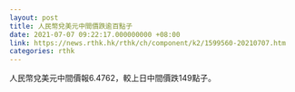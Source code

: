 ```yaml
---
layout: post
title: 人民幣兌美元中間價跌逾百點子
date: 2021-07-07 09:22:17.000000000 +08:00
link: https://news.rthk.hk/rthk/ch/component/k2/1599560-20210707.htm
categories: rthk
---
```


人民幣兌美元中間價報6.4762，較上日中間價跌149點子。
